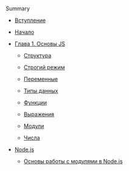 #
Summary

* [Вступление](README.md)

* [Начало](nachalo.md)

* [Глава 1. Основы JS](chapter1/chapter1.md)

	* [Структура](chapter1/struktura.md)
	
	* [Строгий режим](chapter1/use_strict.md)
	
	* [Переменные](chapter1/peremennie.md)
	
	* [Типы данных](chapter1/tipy_dannih.md)
	
	* [Функции](chapter1/function.md)
	
	* [Выражения](chapter1/expressions.md)
	
	* [Модули](chapter1/modules.md)
	
	* [Числа](chapter1/chisla.md)
	
* [Node.js](nodejs/nodejs.md)

	* [Основы работы с модулями в Node.js](nodejs/osnovy-raboty-s-modulyami-nodejs.md)


